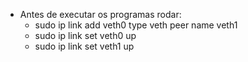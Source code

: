 - Antes de executar os programas rodar:
  - sudo ip link add veth0 type veth peer name veth1
  - sudo ip link set veth0 up
  - sudo ip link set veth1 up

